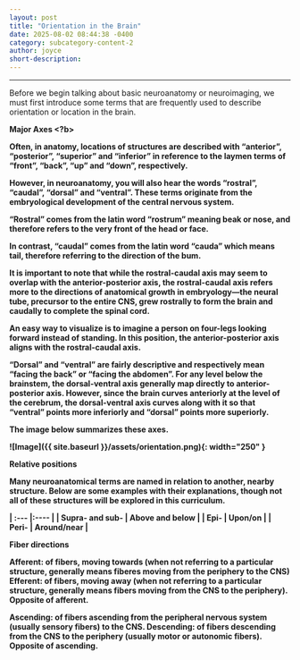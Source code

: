 ```yaml
---
layout: post
title: "Orientation in the Brain"
date: 2025-08-02 08:44:38 -0400
category: subcategory-content-2
author: joyce
short-description: 
---
```


-----
Before we begin talking about basic neuroanatomy or neuroimaging, we must first introduce some terms that are frequently used to describe orientation or location in the brain.

<b> Major Axes <?b>

Often, in anatomy, locations of structures are described with “anterior”, “posterior”, “superior” and “inferior” in reference to the laymen terms of “front”, “back”,  “up” and “down”, respectively.

However, in neuroanatomy, you will also hear the words “rostral”, “caudal”, “dorsal” and “ventral”. 
These terms originate from the embryological development of the central nervous system. 


“Rostral” comes from the latin word “rostrum” meaning beak or nose, and therefore refers to the very front of the head or face. 

In contrast, “caudal” comes from the latin word “cauda” which means tail, therefore referring to the direction of the bum.


It is important to note that while the rostral-caudal axis may seem to overlap with the anterior-posterior axis, the rostral-caudal axis refers more to the directions of anatomical growth in embryology—the neural tube, precursor to the entire CNS, grew rostrally to form the brain and caudally to complete the spinal cord.

An easy way to visualize is to imagine a person on four-legs looking forward instead of standing. In this position, the anterior-posterior axis aligns with the rostral-caudal axis.


“Dorsal” and “ventral” are fairly descriptive and respectively mean “facing the back” or “facing the abdomen”. 
For any level below the brainstem, the dorsal-ventral axis generally map directly to anterior-posterior axis. 
However, since the brain curves anteriorly at the level of the cerebrum, the dorsal-ventral axis curves along with it so that “ventral” points more inferiorly and “dorsal”  points more superiorly.

The image below summarizes these axes.

![Image]({{ site.baseurl }}/assets/orientation.png){: width="250" }

<b> Relative positions </b>

Many neuroanatomical terms are named in relation to another, nearby structure. 
Below are some examples with their explanations, though not all of these structures will be explored in this curriculum.

| :---        |:----   | 
| Supra- and sub-      | Above and below |
| Epi-  | Upon/on        |
| Peri- | Around/near |


<b> Fiber directions </b>

Afferent: of fibers, moving towards (when not referring to a particular structure, generally means fiberes moving from the periphery to the CNS)
Efferent: of fibers, moving away (when not referring to a particular structure, generally means fibers moving from the CNS to the periphery). Opposite of afferent.

Ascending: of fibers ascending from the peripheral nervous system (usually sensory fibers) to the CNS.
Descending: of fibers descending from the CNS to the periphery (usually motor or autonomic fibers). Opposite of ascending.


